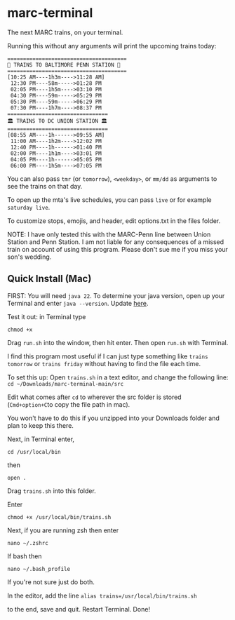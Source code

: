 # marc-terminal
The next MARC trains, on your terminal.

Running this without any arguments will print the upcoming trains today:
```
======================================
🦀 TRAINS TO BALTIMORE PENN STATION 🦀
======================================
[10:25 AM----1h3m---->11:28 AM]
 12:30 PM----58m----->01:28 PM
 02:05 PM----1h5m---->03:10 PM
 04:30 PM----59m----->05:29 PM
 05:30 PM----59m----->06:29 PM
 07:30 PM----1h7m---->08:37 PM
================================
🏛 TRAINS TO DC UNION STATION 🏛
================================
[08:55 AM----1h------>09:55 AM]
 11:00 AM----1h2m---->12:02 PM
 12:40 PM----1h------>01:40 PM
 02:00 PM----1h1m---->03:01 PM
 04:05 PM----1h------>05:05 PM
 06:00 PM----1h5m---->07:05 PM
```
You can also pass `tmr` (or `tomorrow`), `<weekday>`, or `mm/dd` as arguments to see the trains on that day.

To open up the mta's live schedules, you can pass `live` or for example `saturday live`.

To customize stops, emojis, and header, edit options.txt in the files folder.

NOTE: I have only tested this with the MARC-Penn line between Union Station and Penn Station. I am not liable for any consequences of a missed train on account of using this program. Please don't sue me if you miss your son's wedding.

## Quick Install (Mac)

FIRST: You will need `java 22`. To determine your java version, open up your Terminal and enter `java --version`. Update [here](https://www.oracle.com/java/technologies/downloads/).

Test it out: in Terminal type

`chmod +x `

Drag `run.sh` into the window, then hit enter. Then open `run.sh` with Terminal.

I find this program most useful if I can just type something like `trains tomorrow` or `trains friday` without having to find the file each time.

To set this up:
Open `trains.sh` in a text editor, and change the following line:
```cd ~/Downloads/marc-terminal-main/src```

Edit what comes after `cd` to wherever the src folder is stored (`Cmd+option+C`to copy the file path in mac).

You won't have to do this if you unzipped into your Downloads folder and plan to keep this there.

Next, in Terminal enter,

`cd /usr/local/bin`

then

`open .`

Drag `trains.sh` into this folder.

Enter

`chmod +x /usr/local/bin/trains.sh`

Next, if you are running zsh then enter

`nano ~/.zshrc`

If bash then

`nano ~/.bash_profile`

If you're not sure just do both.

In the editor, add the line 
`alias trains=/usr/local/bin/trains.sh`

to the end, save and quit. Restart Terminal. Done!
